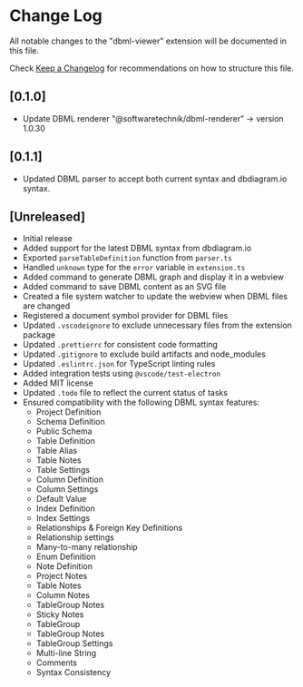 # Change Log

All notable changes to the "dbml-viewer" extension will be documented in this file.

Check [Keep a Changelog](http://keepachangelog.com/) for recommendations on how to structure this file.

## [0.1.0]

- Update DBML renderer "@softwaretechnik/dbml-renderer" -> version 1.0.30

## [0.1.1]

- Updated DBML parser to accept both current syntax and dbdiagram.io syntax.

## [Unreleased]

- Initial release
- Added support for the latest DBML syntax from dbdiagram.io
- Exported `parseTableDefinition` function from `parser.ts`
- Handled `unknown` type for the `error` variable in `extension.ts`
- Added command to generate DBML graph and display it in a webview
- Added command to save DBML content as an SVG file
- Created a file system watcher to update the webview when DBML files are changed
- Registered a document symbol provider for DBML files
- Updated `.vscodeignore` to exclude unnecessary files from the extension package
- Updated `.prettierrc` for consistent code formatting
- Updated `.gitignore` to exclude build artifacts and node_modules
- Updated `.eslintrc.json` for TypeScript linting rules
- Added integration tests using `@vscode/test-electron`
- Added MIT license
- Updated `.todo` file to reflect the current status of tasks
- Ensured compatibility with the following DBML syntax features:
  - Project Definition
  - Schema Definition
  - Public Schema
  - Table Definition
  - Table Alias
  - Table Notes
  - Table Settings
  - Column Definition
  - Column Settings
  - Default Value
  - Index Definition
  - Index Settings
  - Relationships & Foreign Key Definitions
  - Relationship settings
  - Many-to-many relationship
  - Enum Definition
  - Note Definition
  - Project Notes
  - Table Notes
  - Column Notes
  - TableGroup Notes
  - Sticky Notes
  - TableGroup
  - TableGroup Notes
  - TableGroup Settings
  - Multi-line String
  - Comments
  - Syntax Consistency
